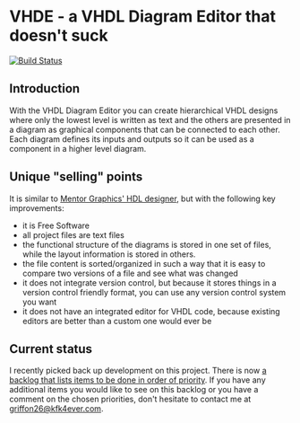 # VHDE - a VHDL Diagram Editor that doesn't suck

[![Build Status](https://travis-ci.org/Griffon26/vhde.svg?branch=master)](https://travis-ci.org/Griffon26/vhde)

## Introduction

With the VHDL Diagram Editor you can create hierarchical VHDL designs where
only the lowest level is written as text and the others are presented in a
diagram as graphical components that can be connected to each other.  Each
diagram defines its inputs and outputs so it can be used as a component in
a higher level diagram.

## Unique "selling" points

It is similar to [Mentor Graphics' HDL designer][1], but with the following
key improvements:
* it is Free Software
* all project files are text files
* the functional structure of the diagrams is stored in one set of files,
  while the layout information is stored in others.
* the file content is sorted/organized in such a way that it is easy to
  compare two versions of a file and see what was changed
* it does not integrate version control, but because it stores things in
  a version control friendly format, you can use any version control
  system you want
* it does not have an integrated editor for VHDL code, because existing
  editors are better than a custom one would ever be
  
[1]: https://www.mentor.com/products/fpga/hdl_design/hdl_designer_series/

## Current status

I recently picked back up development on this project. There is now [a backlog
that lists items to be done in order of priority](docs/backlog.md). If you have
any additional items you would like to see on this backlog or you have a
comment on the chosen priorities, don't hesitate to contact me at
griffon26@kfk4ever.com.

